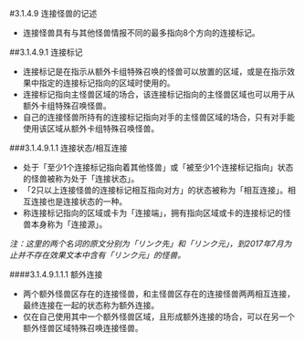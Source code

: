 #3.1.4.9        连接怪兽的记述
* 连接怪兽具有与其他怪兽情报不同的最多指向8个方向的连接标记。

##3.1.4.9.1 连接标记
* 连接标记是在指示从额外卡组特殊召唤的怪兽可以放置的区域，或是在指示效果中指定的连接标记指向的区域时使用的。
* 连接标记指向主怪兽区域的场合，该连接标记指向的主怪兽区域也可以用于从额外卡组特殊召唤怪兽。
* 自己的连接怪兽所持有的连接标记指向对手的主怪兽区域的场合，只有对手能使用该区域从额外卡组特殊召唤怪兽。

###3.1.4.9.1.1 连接状态/相互连接
* 处于「至少1个连接标记指向着其他怪兽」或「被至少1个连接标记指向」状态的怪兽被称为处于「连接状态」。
* 「2只以上连接怪兽的连接标记相互指向对方」的状态被称为「相互连接」。相互连接也是连接状态的一种。
* 称连接标记指向的区域或卡为「连接端」，拥有指向区域或卡的连接标记的怪兽本身称为「连接源」。

_注：这里的两个名词的原文分别为「リンク先」和「リンク元」，到2017年7月为止并不存在效果文本中含有「リンク元」的怪兽。_


####3.1.4.9.1.1.1 额外连接
* 两个额外怪兽区存在的连接怪兽，和主怪兽区存在的连接怪兽两两相互连接，最终连接在一起的状态称为额外连接。
* 仅在自己使用其中一个额外怪兽区域，且形成额外连接的场合，可以在另一个额外怪兽区域特殊召唤连接怪兽。
